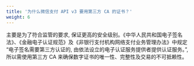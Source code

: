 ```yaml
---
title: '为什么微信支付 API v3 要用第三方 CA 的证书？'
weight: 6
---
```


主要是为了符合监管的要求, 保证更高的安全级别。《中华人民共和国电子签名法》、《金融电子认证规范》及《非银行支付机构网络支付业务管理办法》中规定 “电子签名需要第三方认证的, 由依法设立的电子认证服务提供者提供认证服务。”, 所以需使用第三方 CA 来确保数字证书的唯一性、完整性及交易的不可抵赖性。
